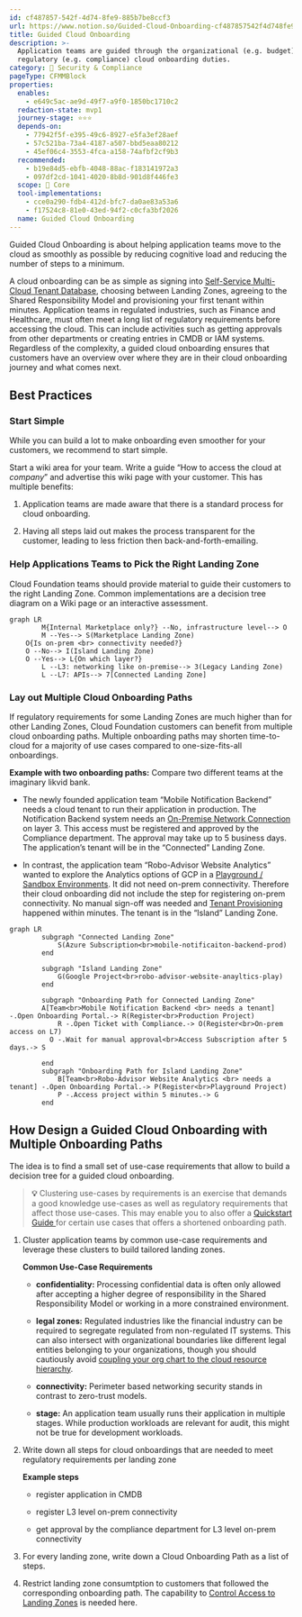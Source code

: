 ```yaml
---
id: cf487857-542f-4d74-8fe9-885b7be8ccf3
url: https://www.notion.so/Guided-Cloud-Onboarding-cf487857542f4d748fe9885b7be8ccf3
title: Guided Cloud Onboarding
description: >-
  Application teams are guided through the organizational (e.g. budget) and
  regulatory (e.g. compliance) cloud onboarding duties.
category: 🔖 Security & Compliance
pageType: CFMMBlock
properties:
  enables:
    - e649c5ac-ae9d-49f7-a9f0-1850bc1710c2
  redaction-state: mvp1
  journey-stage: ⭐️⭐️⭐️
  depends-on:
    - 77942f5f-e395-49c6-8927-e5fa3ef28aef
    - 57c521ba-73a4-4187-a507-bbd5eaa80212
    - 45ef06c4-3553-4fca-a158-74afbf2cf9b3
  recommended:
    - b19e84d5-ebfb-4048-88ac-f183141972a3
    - 097df2cd-1041-4020-8b8d-901d8f446fe3
  scope: 🏢 Core
  tool-implementations:
    - cce0a290-fdb4-412d-bfc7-da0ae83a53a6
    - f17524c8-81e0-43ed-94f2-c0cfa3bf2026
  name: Guided Cloud Onboarding
---
```


Guided Cloud Onboarding is about helping application teams move to the cloud as smoothly as possible by reducing cognitive load and reducing the number of steps to a minimum.

A cloud onboarding can be as simple as signing into [Self-Service Multi-Cloud Tenant Database](../tenant-management/self-service-multi-cloud-tenant-database.md), choosing between Landing Zones, agreeing to the Shared Responsibility Model and provisioning your first tenant within minutes. Application teams in regulated industries, such as Finance and Healthcare, must often meet a long list of regulatory requirements before accessing the cloud. This can include activities such as getting approvals from other departments or creating entries in CMDB or IAM systems. Regardless of the complexity, a guided cloud onboarding ensures that customers have an overview over where they are in their cloud onboarding journey and what comes next. 

## Best Practices

### Start Simple

While you can build a lot to make onboarding even smoother for your customers, we recommend to start simple.

Start a wiki area for your team. Write a guide “How to access the cloud at *company*” and advertise this wiki page with your customer. This has multiple benefits:

1. Application teams are made aware that there is a standard process for cloud onboarding.

1. Having all steps laid out makes the process transparent for the customer, leading to less friction then back-and-forth-emailing.

### Help Applications Teams to Pick the Right Landing Zone

Cloud Foundation teams should provide material to guide their customers to the right Landing Zone. Common implementations are a decision tree diagram on a Wiki page or an interactive assessment.

```mermaid
graph LR
		M{Internal Marketplace only?} --No, infrastructure level--> O
		M --Yes--> S(Marketplace Landing Zone)
    O{Is on-prem <br> connectivity needed?}
    O --No--> I(Island Landing Zone)
    O --Yes--> L{On which layer?}
		L --L3: networking like on-premise--> 3(Legacy Landing Zone)
		L --L7: APIs--> 7[Connected Landing Zone]
```

### Lay out Multiple Cloud Onboarding Paths

If regulatory requirements for some Landing Zones are much higher than for other Landing Zones, Cloud Foundation customers can benefit from multiple cloud onboarding paths. Multiple onboarding paths may shorten time-to-cloud for a majority of use cases compared to one-size-fits-all onboardings.

**Example with two onboarding paths:** Compare two different teams at the imaginary likvid bank.

- The newly founded application team “Mobile Notification Backend” needs a cloud tenant to run their application in production. The Notification Backend system needs an [On-Premise Network Connection](../service-ecosystem/on-premise-network-connection.md) on layer 3. This access must be registered and approved by the Compliance department. The approval may take up to 5 business days. The application’s tenant will be in the “Connected” Landing Zone.

- In contrast, the application team “Robo-Advisor Website Analytics” wanted to explore the Analytics options of GCP in a [Playground / Sandbox Environments](../tenant-management/playground-sandbox-environments.md). It did not need on-prem connectivity. Therefore their cloud onboarding did not include the step for registering on-prem connectivity. No manual sign-off was needed and  [Tenant Provisioning](../tenant-management/tenant-provisioning.md) happened within minutes. The tenant is in the “Island” Landing Zone.

```mermaid
graph LR
		subgraph "Connected Landing Zone"
			S(Azure Subscription<br>mobile-notificaiton-backend-prod)
		end

		subgraph "Island Landing Zone"
			G(Google Project<br>robo-advisor-website-anayltics-play)
		end

		subgraph "Onboarding Path for Connected Landing Zone"
	    A[Team<br>Mobile Notification Backend <br> needs a tenant] -.Open Onboarding Portal.-> R(Register<br>Production Project)
			R -.Open Ticket with Compliance.-> O(Register<br>On-prem access on L7)
		  O -.Wait for manual approval<br>Access Subscription after 5 days.-> S

		end    
		subgraph "Onboarding Path for Island Landing Zone"
			B[Team<br>Robo-Advisor Website Analytics <br> needs a tenant] -.Open Onboarding Portal.-> P(Register<br>Playground Project)
			P -.Access project within 5 minutes.-> G
		end
```

## How Design a Guided Cloud Onboarding with Multiple Onboarding Paths

The idea is to find a small set of use-case requirements that allow to build a decision tree for a guided cloud onboarding.

> **💡** Clustering use-cases by requirements is an exercise that demands a good knowledge use-cases as well as regulatory requirements that affect those use-cases. This may enable you to also offer a [Quickstart Guide ](../knowledge/quickstart-guide.md) for certain use cases that offers a shortened onboarding path.

1. Cluster application teams by common use-case requirements and leverage these clusters to build tailored landing zones.

    **Common Use-Case Requirements**

    - **confidentiality:** Processing confidential data is often only allowed after accepting a higher degree of responsibility in the Shared Responsibility Model or working in a more constrained environment.

    - **legal zones:** Regulated industries like the financial industry can be required to segregate regulated from non-regulated IT systems. This can also intersect with organizational boundaries like different legal entities belonging to your organizations, though you should cautiously avoid [coupling your org chart to the cloud resource hierarchy](https://cloudfoundation.org/maturity-model/tenant-management/resource-hierarchy.html#decouple-cloud-resource-hierarchy-from-your-org-chart).

    - **connectivity:** Perimeter based networking security stands in contrast to zero-trust models. 

    - **stage:** An application team usually runs their application in multiple stages. While production workloads are relevant for audit, this might not be true for development workloads.

1. Write down all steps for cloud onboardings that are needed to meet regulatory requirements per landing zone

    **Example steps**

    - register application in CMDB

    - register L3 level on-prem connectivity

    - get approval by the compliance department for L3 level on-prem connectivity

1. For every landing zone, write down a Cloud Onboarding Path as a list of steps.

1. Restrict landing zone consumtption to customers that followed the corresponding onboarding path. The capability to [Control Access to Landing Zones](./control-access-to-landing-zones.md) is needed here.


